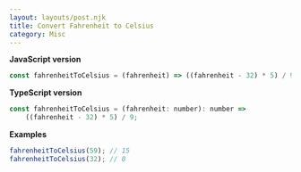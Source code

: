```yaml
---
layout: layouts/post.njk
title: Convert Fahrenheit to Celsius
category: Misc
---
```


**JavaScript version**

```js
const fahrenheitToCelsius = (fahrenheit) => ((fahrenheit - 32) * 5) / 9;
```

**TypeScript version**

```js
const fahrenheitToCelsius = (fahrenheit: number): number =>
	((fahrenheit - 32) * 5) / 9;
```

**Examples**

```js
fahrenheitToCelsius(59); // 15
fahrenheitToCelsius(32); // 0
```
